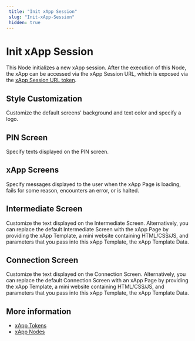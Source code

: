```yaml
---
 title: "Init xApp Session" 
 slug: "Init-xApp-Session" 
 hidden: true 
---
```


# Init xApp Session


This Node initializes a new xApp session. After the execution of this Node, the xApp can be accessed via the xApp Session URL, which is exposed via the [xApp Session URL token](../../xApp/tokens.md). 


## Style Customization

Customize the default screens' background and text color and specify a logo.

## PIN Screen

Specify texts displayed on the PIN screen.

## xApp Screens

Specify messages displayed to the user when the xApp Page is loading, fails for some reason, encounters an error, or is halted.

## Intermediate Screen

Customize the text displayed on the Intermediate Screen. Alternatively, you can replace the default Intermediate Screen with the xApp Page by providing the xApp Template, a mini website containing HTML/CSS/JS, and parameters that you pass into this xApp Template, the xApp Template Data.

## Connection Screen

Customize the text displayed on the Connection Screen. Alternatively, you can replace the default Connection Screen with an xApp Page by providing the xApp Template, a mini website containing HTML/CSS/JS, and parameters that you pass into this xApp Template, the xApp Template Data.

## More information

- [xApp Tokens](../../xApp/overview.md)
- [xApp Nodes](overview.md)